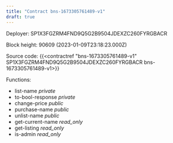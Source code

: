 ```yaml
---
title: "Contract bns-1673305761489-v1"
draft: true
---
```

Deployer: SP1X3FGZRM4FND9Q5G2B9504JDEXZC260FYRGBACR


 



Block height: 90609 (2023-01-09T23:18:23.000Z)

Source code: {{<contractref "bns-1673305761489-v1" SP1X3FGZRM4FND9Q5G2B9504JDEXZC260FYRGBACR bns-1673305761489-v1>}}

Functions:

* list-name _private_
* to-bool-response _private_
* change-price _public_
* purchase-name _public_
* unlist-name _public_
* get-current-name _read_only_
* get-listing _read_only_
* is-admin _read_only_
